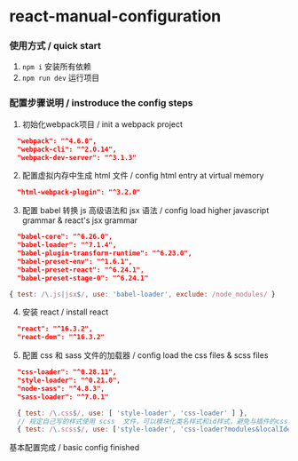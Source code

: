 # react-manual-configuration

### 使用方式 / quick start
1. `npm i` 安装所有依赖
2. `npm run dev` 运行项目


### 配置步骤说明 / instroduce the config steps
1. 初始化webpack项目 / init a webpack project
```json
  "webpack": "^4.6.0",
  "webpack-cli": "^2.0.14",
  "webpack-dev-server": "^3.1.3" 
```
2. 配置虚拟内存中生成 html 文件 / config html entry at virtual memory 
```json
  "html-webpack-plugin": "^3.2.0"
```
3. 配置 babel 转换 js 高级语法和 jsx 语法 / config load higher javascript grammar & react's jsx grammar
```json
  "babel-core": "^6.26.0",
  "babel-loader": "^7.1.4",
  "babel-plugin-transform-runtime": "^6.23.0",
  "babel-preset-env": "^1.6.1",
  "babel-preset-react": "^6.24.1",
  "babel-preset-stage-0": "^6.24.1"
```
```javascript
{ test: /\.js|jsx$/, use: 'babel-loader', exclude: /node_modules/ }
```
4. 安装 react  / install react
```json
  "react": "^16.3.2",
  "react-dom": "^16.3.2"
```
5. 配置 css 和 sass 文件的加载器  / config load the css files & scss files
```json
  "css-loader": "^0.28.11",
  "style-loader": "^0.21.0",
  "node-sass": "^4.8.3",
  "sass-loader": "^7.0.1"
```
```javascript
  { test: /\.css$/, use: [ 'style-loader', 'css-loader' ] },
  // 规定自己写的样式使用 scss  文件，可以模块化类名样式和id样式，避免与插件的css文件发生冲突
  { test: /\.scss$/, use: ['style-loader', 'css-loader?modules&localIdentName=[path][name]-[local]-[hash:5]', 'sass-loader'] }
```
基本配置完成 / basic config finished
